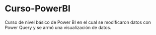 # Curso-PowerBI

Curso de nivel básico de Power BI en el cual se modificaron datos con Power Query y se armó una visualización de datos.

